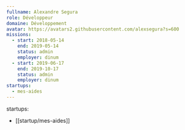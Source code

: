 ```yaml
---
fullname: Alexandre Segura
role: Développeur
domaine: Développement
avatar: https://avatars2.githubusercontent.com/alexsegura?s=600
missions:
  - start: 2018-05-14
    end: 2019-05-14
    status: admin
    employer: dinum
  - start: 2019-06-17
    end: 2019-10-17
    status: admin
    employer: dinum
startups:
  - mes-aides
---
```


startups:

- [[startup/mes-aides]]

